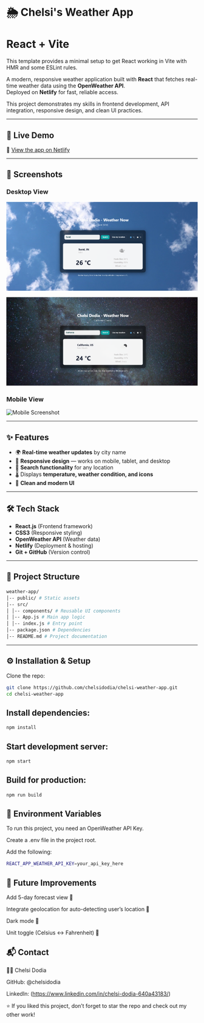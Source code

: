 # 🌦️ Chelsi's Weather App

# React + Vite

This template provides a minimal setup to get React working in Vite with HMR and some ESLint rules.

A modern, responsive weather application built with **React** that fetches real-time weather data using the **OpenWeather API**.  
Deployed on **Netlify** for fast, reliable access.  

This project demonstrates my skills in frontend development, API integration, responsive design, and clean UI practices.

---

## 🚀 Live Demo
🔗 [View the app on Netlify](https://your-netlify-link.netlify.app)  

---

## 📸 Screenshots

### Desktop View
![Desktop Screenshot](<public/screenshots/Screenshot 2025-09-25 221916.png>)

![Desktop Screenshot](<public/screenshots/Screenshot 2025-09-25 221931.png>)


### Mobile View
![Mobile Screenshot](./screenshots/mobile.png)

---

## ✨ Features
- 🌍 **Real-time weather updates** by city name
- 📱 **Responsive design** — works on mobile, tablet, and desktop
- 🔎 **Search functionality** for any location
- 🌡️ Displays **temperature, weather condition, and icons**
- 🎨 **Clean and modern UI**

---

## 🛠️ Tech Stack
- **React.js** (Frontend framework)
- **CSS3** (Responsive styling)
- **OpenWeather API** (Weather data)
- **Netlify** (Deployment & hosting)
- **Git + GitHub** (Version control)

---

## 📂 Project Structure

```bash
weather-app/
│-- public/ # Static assets
│-- src/
│ │-- components/ # Reusable UI components
│ │-- App.js # Main app logic
│ │-- index.js # Entry point
│-- package.json # Dependencies
│-- README.md # Project documentation
```

---

## ⚙️ Installation & Setup

Clone the repo:
```bash
git clone https://github.com/chelsidodia/chelsi-weather-app.git
cd chelsi-weather-app
```

## Install dependencies:
```bash
npm install
```


## Start development server:

```bash
npm start
```

## Build for production:

```bash
npm run build
```


## 🔑 Environment Variables

To run this project, you need an OpenWeather API Key.

Create a .env file in the project root.

Add the following:

```bash
REACT_APP_WEATHER_API_KEY=your_api_key_here
```

## 🌟 Future Improvements

Add 5-day forecast view 📅

Integrate geolocation for auto-detecting user’s location 📍

Dark mode 🌙

Unit toggle (Celsius ↔ Fahrenheit) 🔄


## 📬 Contact

👩‍💻 Chelsi Dodia

GitHub: @chelsidodia

LinkedIn: (https://www.linkedin.com/in/chelsi-dodia-640a43183/)


⭐ If you liked this project, don’t forget to star the repo and check out my other work!